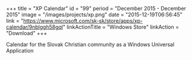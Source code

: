 +++
title = "XP Calendar"
id = "99"
period = "December 2015 - December 2015"
image = "/images/projects/xp.png"
date = "2015-12-19T06:56:45"
link = "https://www.microsoft.com/sk-sk/store/apps/xp-calendar/9nblggh58gql"
linkActionTitle = "Windows Store"
linkAction = "Download"
+++

Calendar for the Slovak Christian community as a Windows Universal Application
